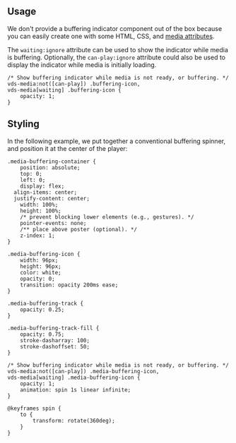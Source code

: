 ## Usage

We don't provide a buffering indicator component out of the box because you can easily create one with
some HTML, CSS, and [media attributes](../../../getting-started/styling.md#media-attributes).

The `waiting:ignore` attribute can be used to show the indicator while media is buffering.
Optionally, the `can-play:ignore` attribute could also be used to display the indicator while
media is initially loading.

```css:copy
/* Show buffering indicator while media is not ready, or buffering. */
vds-media:not([can-play]) .buffering-icon,
vds-media[waiting] .buffering-icon {
	opacity: 1;
}
```

## Styling

In the following example, we put together a conventional buffering spinner, and position it at the
center of the player:

<slot name="styling" />

```css:copy
.media-buffering-container {
	position: absolute;
	top: 0;
	left: 0;
	display: flex;
  align-items: center;
  justify-content: center;
	width: 100%;
	height: 100%;
	/* prevent blocking lower elements (e.g., gestures). */
	pointer-events: none;
	/** place above poster (optional). */
	z-index: 1;
}

.media-buffering-icon {
	width: 96px;
	height: 96px;
	color: white;
	opacity: 0;
	transition: opacity 200ms ease;
}

.media-buffering-track {
	opacity: 0.25;
}

.media-buffering-track-fill {
	opacity: 0.75;
	stroke-dasharray: 100;
	stroke-dashoffset: 50;
}

/* Show buffering indicator while media is not ready, or buffering. */
vds-media:not([can-play]) .media-buffering-icon,
vds-media[waiting] .media-buffering-icon {
	opacity: 1;
	animation: spin 1s linear infinite;
}

@keyframes spin {
	to {
		transform: rotate(360deg);
	}
}
```

